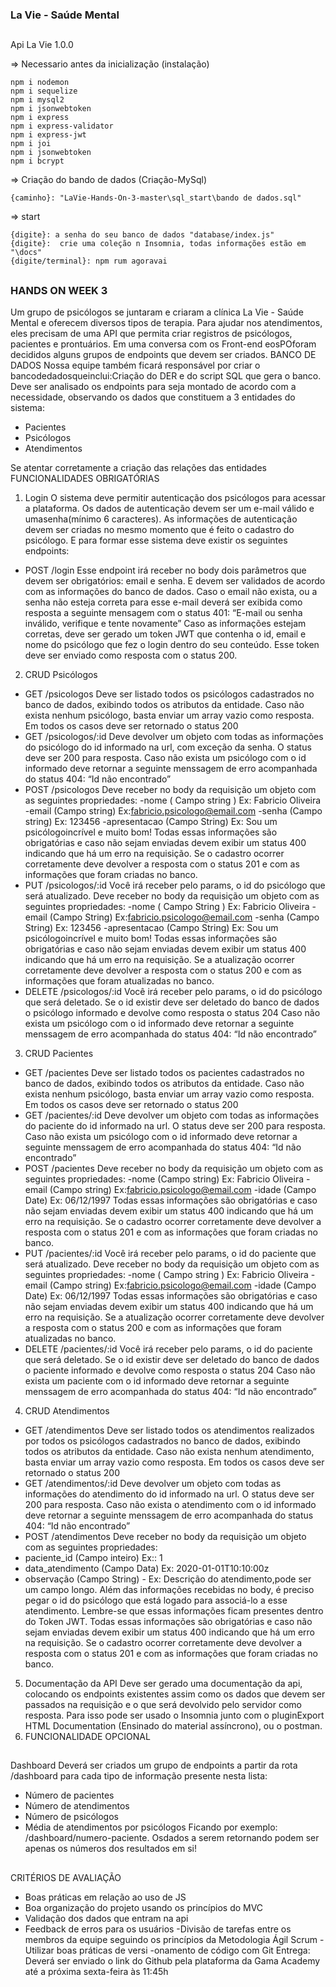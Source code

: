 ### La Vie - Saúde Mental
##
Api La Vie 1.0.0

=> Necessario antes da inicialização (instalação)

    npm i nodemon
    npm i sequelize
    npm i mysql2
    npm i jsonwebtoken
    npm i express
    npm i express-validator
    npm i express-jwt
    npm i joi
    npm i jsonwebtoken
    npm i bcrypt


=> Criação do bando de dados (Criação-MySql)

    {caminho}: "LaVie-Hands-On-3-master\sql_start\bando de dados.sql"

=> start

    {digite}: a senha do seu banco de dados "database/index.js"
    {digite}:  crie uma coleção n Insomnia, todas informações estão em "\docs" 
    {digite/terminal}: npm rum agoravai 
##   

### HANDS ON WEEK 3
Um grupo de psicólogos se juntaram e criaram a clínica La Vie - Saúde Mental e
oferecem diversos tipos de terapia.
Para ajudar nos atendimentos, eles precisam de uma API que permita criar registros de
psicólogos, pacientes e prontuários. Em uma conversa com os Front-end eosPOforam
decididos alguns grupos de endpoints que devem ser criados.
BANCO DE DADOS
Nossa equipe também ficará responsável por criar o bancodedadosqueinclui:Criação
do DER e do script SQL que gera o banco.
Deve ser analisado os endpoints para seja montado de acordo com a necessidade,
observando os dados que constituem a 3 entidades do sistema:
- Pacientes
- Psicólogos
- Atendimentos

Se atentar corretamente a criação das relações das entidades
FUNCIONALIDADES OBRIGATÓRIAS
1. Login
O sistema deve permitir autenticação dos psicólogos para acessar a plataforma.
Os dados de autenticação devem ser um e-mail válido e umasenha(mínimo 6
caracteres).  As informações de autenticação devem ser criadas no mesmo
momento que é feito o cadastro do psicólogo.
E para formar esse sistema deve existir os seguintes endpoints:
- POST /login
Esse endpoint irá receber no body dois parâmetros que devem ser obrigatórios:
email e senha. E devem ser validados de acordo com as informações do banco
de dados.
Caso o email não exista, ou a senha não esteja correta para esse e-mail deverá
ser exibida como resposta a seguinte mensagem com o status 401:
“E-mail ou senha inválido, verifique e tente novamente”
Caso as informações estejam corretas, deve ser gerado um token JWT que
contenha o id, email e nome do psicólogo que fez o login dentro do seu
conteúdo. Esse token deve ser enviado como resposta com o status 200.
2. CRUD Psicólogos
- GET /psicologos
Deve ser listado todos os psicólogos cadastrados no banco de dados, exibindo
todos os atributos da entidade.
Caso não exista nenhum psicólogo, basta enviar um array vazio como resposta.
Em todos os casos deve ser retornado o status 200
- GET /psicologos/:id
Deve devolver um objeto com todas as informações do psicólogo do id
informado na url, com exceção da senha. O status deve ser 200 para resposta.
Caso não exista um psicólogo com o id informado deve retornar a seguinte
menssagem de erro acompanhada do status 404:
“Id não encontrado”
- POST /psicologos
Deve receber no body da requisição um objeto com as seguintes propriedades:
-nome ( Campo string ) Ex: Fabricio Oliveira
-email (Campo string) Ex:fabricio.psicologo@email.com
-senha (Campo string) Ex: 123456
-apresentacao (Campo String) Ex: Sou um psicólogoincrível e muito bom!
Todas essas informações são obrigatórias  e caso não sejam enviadas devem
exibir um status 400 indicando que há um erro na requisição.
Se o cadastro ocorrer corretamente deve devolver a resposta com o status 201 e
com as informações que foram criadas no banco.
- PUT /psicologos/:id
Você irá receber pelo params, o id do psicólogo que será atualizado.
Deve receber no body da requisição um objeto com as seguintes propriedades:
-nome ( Campo String ) Ex: Fabricio Oliveira
-email (Campo String) Ex:fabricio.psicologo@email.com
-senha (Campo String) Ex: 123456
-apresentacao (Campo String) Ex: Sou um psicólogoincrível e muito bom!
Todas essas informações são obrigatórias  e caso não sejam enviadas devem
exibir um status 400 indicando que há um erro na requisição.
Se a atualização ocorrer corretamente deve devolver a resposta com o status 200
e com as informações que foram atualizadas no banco.
- DELETE /psicologos/:id
Você irá receber pelo params, o id do psicólogo que será deletado.
Se o id existir deve ser deletado do banco de dados o psicólogo informado e
devolve como resposta o status 204
Caso não exista um psicólogo com o id informado deve retornar a seguinte
menssagem de erro acompanhada do status 404:
“Id não encontrado”
3. CRUD Pacientes
- GET /pacientes
Deve ser listado todos os pacientes cadastrados no banco de dados, exibindo
todos os atributos da entidade.
Caso não exista nenhum psicólogo, basta enviar um array vazio como resposta.
Em todos os casos deve ser retornado o status 200
- GET /pacientes/:id
Deve devolver um objeto com todas as informações do paciente do id informado
na url. O status deve ser 200 para resposta.
Caso não exista um psicólogo com o id informado deve retornar a seguinte
menssagem de erro acompanhada do status 404:
“Id não encontrado”
- POST /pacientes
Deve receber no body da requisição um objeto com as seguintes propriedades:
-nome (Campo string) Ex: Fabricio Oliveira
-email (Campo string) Ex:fabricio.psicologo@email.com
-idade (Campo Date) Ex: 06/12/1997
Todas essas informações são obrigatórias  e caso não sejam enviadas devem
exibir um status 400 indicando que há um erro na requisição.
Se o cadastro ocorrer corretamente deve devolver a resposta com o status 201 e
com as informações que foram criadas no banco.
- PUT /pacientes/:id
Você irá receber pelo params, o id do paciente que será atualizado.
Deve receber no body da requisição um objeto com as seguintes propriedades:
-nome ( Campo string ) Ex: Fabricio Oliveira
-email (Campo string) Ex:fabricio.psicologo@email.com
-idade (Campo Date) Ex: 06/12/1997
Todas essas informações são obrigatórias  e caso não sejam enviadas devem
exibir um status 400 indicando que há um erro na requisição.
Se a atualização ocorrer corretamente deve devolver a resposta com o status 200
e com as informações que foram atualizadas no banco.
- DELETE /pacientes/:id
Você irá receber pelo params, o id do paciente que será deletado.
Se o id existir deve ser deletado do banco de dados o paciente informado e
devolve como resposta o status 204
Caso não exista um paciente com o id informado deve retornar a seguinte
menssagem de erro acompanhada do status 404:
“Id não encontrado”
4. CRUD Atendimentos
- GET /atendimentos
Deve ser listado todos os atendimentos realizados por todos os psicólogos
cadastrados no banco de dados, exibindo todos os atributos da entidade.
Caso não exista nenhum atendimento, basta enviar um array vazio como resposta.
Em todos os casos deve ser retornado o status 200
- GET /atendimentos/:id
Deve devolver um objeto com todas as informações do atendimento do id
informado na url. O status deve ser 200 para resposta.
Caso não exista o atendimento com o id informado deve retornar a seguinte
menssagem de erro acompanhada do status 404:
“Id não encontrado”
- POST /atendimentos
Deve receber no body da requisição um objeto com as seguintes propriedades:
- paciente_id (Campo inteiro) Ex:: 1
- data_atendimento (Campo Data) Ex: 2020-01-01T10:10:00z
- observação (Campo String) - Ex: Descrição do atendimento,pode ser um
campo longo.
Além das informações recebidas no body, é preciso pegar o id do psicólogo que
está logado para associá-lo a esse atendimento. Lembre-se que essas
informações ficam presentes dentro do Token JWT.
Todas essas informações são obrigatórias  e caso não sejam enviadas devem
exibir um status 400 indicando que há um erro na requisição.
Se o cadastro ocorrer corretamente deve devolver a resposta com o status 201 e
com as informações que foram criadas no banco.
5. Documentação da API
Deve ser gerado uma documentação da api, colocando os endpoints existentes
assim como os dados que devem ser passados na requisição e o que será
devolvido pelo servidor como resposta.
Para isso pode ser usado o Insomnia junto com o pluginExport HTML
Documentation (Ensinado do material assíncrono), ou o postman.
6. FUNCIONALIDADE OPCIONAL
##
Dashboard
Deverá ser criados um grupo de endpoints a partir da rota /dashboard para cada tipo de
informação presente nesta lista:
- Número de pacientes
- Número de atendimentos
- Número de psicólogos
- Média de atendimentos por psicólogos
Ficando por exemplo: /dashboard/numero-paciente. Osdados a serem retornando
podem ser apenas os números dos resultados em si!
##
CRITÉRIOS DE AVALIAÇÃO
- Boas práticas em relação ao uso de JS
- Boa organização do projeto usando os princípios do  MVC
- Validação dos dados que entram na api
- Feedback de erros para os usuários
-Divisão de tarefas entre os membros da equipe seguindo os princípios da
Metodologia Ágil Scrum
-Utilizar boas práticas de versi
-onamento de código com Git
Entrega:
Deverá ser enviado o link do Github pela plataforma da Gama Academy até a próxima
sexta-feira às 11:45h

